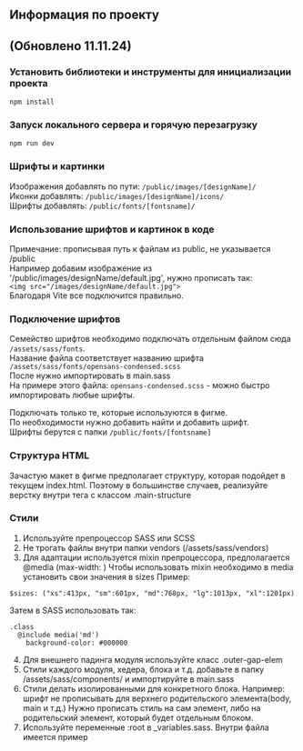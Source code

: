 ## Информация по проекту
## (Обновлено 11.11.24)

### Установить библиотеки и инструменты для инициализации проекта
```npm install```

### Запуск локального сервера и горячую перезагрузку
```npm run dev```

### Шрифты и картинки
Изображения добавлять по пути: `/public/images/[designName]/`  
Иконки добавлять: `/public/images/[designName]/icons/`  
Шрифты добавлять: `/public/fonts/[fontsname]/`  

### Использование шрифтов и картинок в коде
Примечание: прописывая путь к файлам из public, не указывается /public  
Например добавим изображение из '/public/images/designName/default.jpg', нужно прописать так:  
```<img src="/images/designName/default.jpg">```  
Благодаря Vite все подключится правильно.

### Подключение шрифтов
Семейство шрифтов необходимо подключать отдельным файлом сюда `/assets/sass/fonts`.  
Название файла соответствует названию шрифта `/assets/sass/fonts/opensans-condensed.scss`  
После нужно импортировать в main.sass  
На примере этого файла: `opensans-condensed.scss` - можно быстро импортировать любые шрифты.  
  
Подключать только те, которые используются в фигме.  
По необходимости нужно добавить найти и добавить шрифт.  
Шрифты берутся с папки `/public/fonts/[fontsname]`  


### Структура HTML
Зачастую макет в фигме предполагает структуру, которая подойдет в текущем index.html. Поэтому в большинстве случаев, реализуйте верстку внутри тега с классом .main-structure

### Стили
1) Используйте препроцессор SASS или SCSS
2) Не трогать файлы внутри папки vendors (/assets/sass/vendors)
3) Для адаптации используется mixin препроцессора, предполагается @media (max-width: )
Чтобы использовать mixin необходимо в media установить свои значения в sizes
Пример:
```
$sizes: ("xs":413px, "sm":601px, "md":768px, "lg":1013px, "xl":1201px)
```
Затем в SASS использовать так:
```
.class
  @include media('md')
    background-color: #000000
```
4) Для внешнего падинга модуля используйте класс .outer-gap-elem
5) Стили каждого модуля, хедера, блока и т.д. добавьте в папку /assets/sass/components/ и импортируйте в main.sass
6) Стили делать изолированными для конкретного блока. 
   Например: шрифт не прописывать для верхнего родительского элемента(body, main и т.д.)
   Нужно прописать стиль на сам элемент, либо на родительский элемент, который будет отдельным блоком.
7) Используйте переменные :root в _variables.sass. Внутри файла имеется пример
